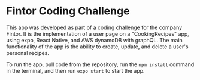 # Fintor Coding Challenge

This app was developed as part of a coding challenge for the company Fintor. It is the implementation of a user page on a "CookingRecipes" app, using expo, React Native, and AWS dynamoDB with graphQL. The main functionality of the app is the ability to create, update, and delete a user's personal recipes.

To run the app, pull code from the repository, run the `npm install` command in the terminal, and then run `expo start` to start the app.